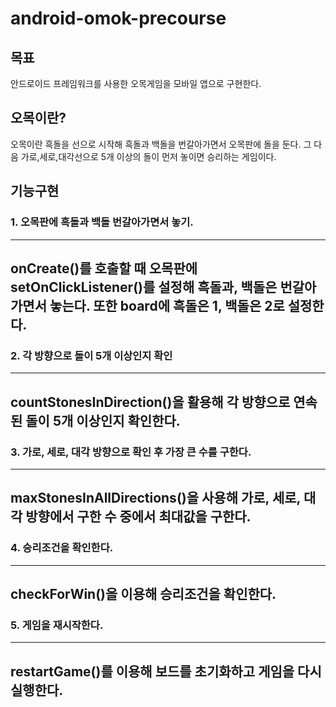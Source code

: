 # android-omok-precourse
## 목표
안드로이드 프레임워크를 사용한 오목게임을 모바일 앱으로 구현한다.

## 오목이란?
오목이란 흑돌을 선으로 시작해 흑돌과 백돌을 번갈아가면서 오목판에 돌을 둔다.
그 다음 가로,세로,대각선으로 5개 이상의 돌이 먼저 놓이면 승리하는 게임이다.

## 기능구현
### 1. 오목판에 흑돌과 백돌 번갈아가면서 놓기.
---
onCreate()를 호출할 때 오목판에 setOnClickListener()를 설정해
흑돌과, 백돌은 번갈아 가면서 놓는다.
또한 board에 흑돌은 1, 백돌은 2로 설정한다.
---

### 2. 각 방향으로 돌이 5개 이상인지 확인
---
countStonesInDirection()을 활용해 각 방향으로 연속된 돌이 5개 이상인지 확인한다.
---

### 3. 가로, 세로, 대각 방향으로 확인 후 가장 큰 수를 구한다.
---
maxStonesInAllDirections()을 사용해 가로, 세로, 대각 방향에서 구한 수 중에서 최대값을 구한다.
---

### 4. 승리조건을 확인한다.
---
checkForWin()을 이용해 승리조건을 확인한다.
---

### 5. 게임을 재시작한다.
---
restartGame()를 이용해 보드를 초기화하고 게임을 다시 실행한다.
---